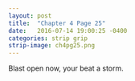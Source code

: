 ```yaml
---
layout: post
title:  "Chapter 4 Page 25"
date:   2016-07-14 19:00:25 -0400
categories: strip grip
strip-image: ch4pg25.png
---
```

Blast open now, your beat a storm. 
